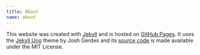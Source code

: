 ```yaml
---
title: About
name: about
---
```


This website was created with [Jekyll](https://jekyllrb.com/) and is hosted on [GitHub Pages](https://pages.github.com). It uses the [Jekyll Uno](https://github.com/joshgerdes/jekyll-uno) theme by Josh Gerdes and its [source code](https://github.com/gavaga/gavaga.github.io) is made available under the MIT License.
